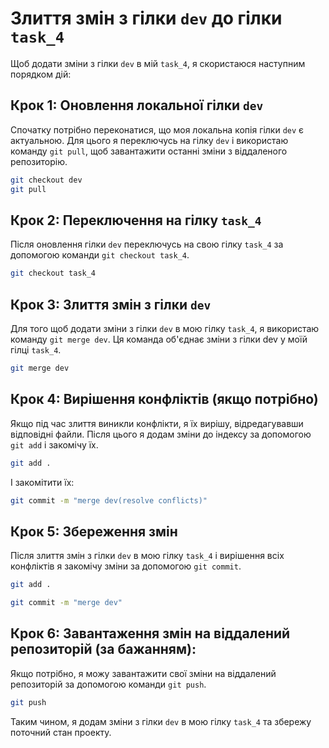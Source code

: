 # Злиття змін з гілки `dev` до гілки `task_4`

Щоб додати зміни з гілки `dev` в мій `task_4`, я скористаюся наступним порядком дій:

## Крок 1: Оновлення локальної гілки `dev`
Спочатку потрібно переконатися, що моя локальна копія гілки `dev` є актуальною. Для цього я переключусь на гілку `dev` і використаю команду `git pull`, щоб завантажити останні зміни з віддаленого репозиторію.

```bash
git checkout dev
git pull
```

## Крок 2: Переключення на гілку `task_4`
Після оновлення гілки `dev` переключусь на свою гілку `task_4` за допомогою команди `git checkout task_4`.

```bash
git checkout task_4
```

## Крок 3: Злиття змін з гілки `dev`
Для того щоб додати зміни з гілки `dev` в мою гілку `task_4`, я використаю команду `git merge dev`. Ця команда об'єднає зміни з гілки dev у моїй гілці `task_4`.

```bash
git merge dev
```

## Крок 4: Вирішення конфліктів (якщо потрібно)
Якщо під час злиття виникли конфлікти, я їх вирішу, відредагувавши відповідні файли. Після цього я додам зміни до індексу за допомогою `git add` і закомічу їх.

```bash
git add .
```

І закомітити їх:

```bash
git commit -m "merge dev(resolve conflicts)"
```

## Крок 5: Збереження змін
Після злиття змін з гілки `dev` в мою гілку `task_4` і вирішення всіх конфліктів я закомічу зміни за допомогою `git commit`.

```bash
git add .
```

```bash
git commit -m "merge dev"
```

## Крок 6: Завантаження змін на віддалений репозиторій (за бажанням):
Якщо потрібно, я можу завантажити свої зміни на віддалений репозиторій за допомогою команди `git push`.

```bash
git push
```

Таким чином, я додам зміни з гілки `dev` в мою гілку `task_4` та збережу поточний стан проекту.






